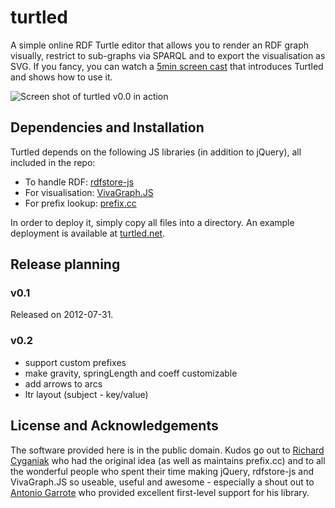 # turtled

A simple online RDF Turtle editor that allows you to render an RDF graph visually, restrict to sub-graphs via SPARQL and to export the visualisation as SVG.
If you fancy, you can watch a [5min screen cast](http://www.youtube.com/watch?v=LRtJAUdASsE) that introduces Turtled and shows how to use it.

![Screen shot of turtled v0.0 in action](https://github.com/mhausenblas/turtled/raw/master/doc/turtled-screen-shot-v00.png "Screen shot of turtled v0.0 in action")

## Dependencies and Installation

Turtled depends on the following JS libraries (in addition to jQuery), all included in the repo:

* To handle RDF: [rdfstore-js](https://github.com/antoniogarrote/rdfstore-js)
* For visualisation: [VivaGraph.JS](https://github.com/anvaka/VivaGraphJS)
* For prefix lookup: [prefix.cc](http://prefix.cc/)

In order to deploy it, simply copy all files into a directory. An example deployment is available at [turtled.net](http://turtled.net/).

## Release planning

### v0.1

Released on 2012-07-31.

### v0.2

* support custom prefixes
* make gravity, springLength and coeff customizable
* add arrows to arcs
* ltr layout (subject - key/value)

## License and Acknowledgements

The software provided here is in the public domain. Kudos go out to [Richard Cyganiak](https://github.com/cygri) who had the original idea (as well as maintains prefix.cc) and to all the wonderful people who spent their time making jQuery, rdfstore-js and VivaGraph.JS so useable, useful and awesome - especially a shout out to [Antonio Garrote](https://github.com/antoniogarrote) who provided excellent first-level support for his library.